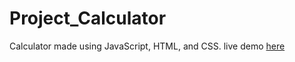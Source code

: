 # Project_Calculator

Calculator made using JavaScript, HTML, and CSS.
live demo [here](https://ma-thyas.github.io/Project_Calculator/)
